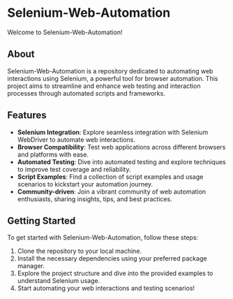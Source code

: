 # Selenium-Web-Automation

Welcome to Selenium-Web-Automation!

## About

Selenium-Web-Automation is a repository dedicated to automating web interactions using Selenium, a powerful tool for browser automation. This project aims to streamline and enhance web testing and interaction processes through automated scripts and frameworks.

## Features

- **Selenium Integration**: Explore seamless integration with Selenium WebDriver to automate web interactions.
- **Browser Compatibility**: Test web applications across different browsers and platforms with ease.
- **Automated Testing**: Dive into automated testing and explore techniques to improve test coverage and reliability.
- **Script Examples**: Find a collection of script examples and usage scenarios to kickstart your automation journey.
- **Community-driven**: Join a vibrant community of web automation enthusiasts, sharing insights, tips, and best practices.

## Getting Started

To get started with Selenium-Web-Automation, follow these steps:

1. Clone the repository to your local machine. 
2. Install the necessary dependencies using your preferred package manager.
3. Explore the project structure and dive into the provided examples to understand Selenium usage.
4. Start automating your web interactions and testing scenarios!
